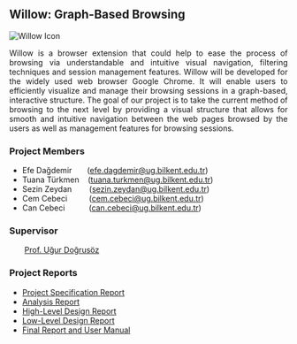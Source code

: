 ## Willow: Graph-Based Browsing

![Willow Icon](https://user-images.githubusercontent.com/56072318/116729181-8b0b8d00-a9ef-11eb-82d1-a2ca51216b5c.png)

<p align="justify" width="100%">
Willow is a browser extension that could help to ease the process of browsing via understandable and intuitive visual navigation, filtering techniques and session management features. Willow will be developed for the widely used web browser Google Chrome. It will enable users to efficiently visualize and manage their browsing sessions in a graph-based, interactive structure. The goal of our project is to take the current method of browsing to the next level by providing a visual structure that allows for smooth and intuitive navigation between the web pages browsed by the users as well as management features for browsing sessions.
</p>

### Project Members

- Efe Dağdemir  &nbsp;&nbsp;&nbsp;&nbsp;&nbsp;&nbsp;(efe.dagdemir@ug.bilkent.edu.tr)
- Tuana Türkmen &nbsp;&nbsp;&nbsp;(tuana.turkmen@ug.bilkent.edu.tr)
- Sezin Zeydan  &nbsp;&nbsp;&nbsp;&nbsp;&nbsp;&nbsp;&nbsp;(sezin.zeydan@ug.bilkent.edu.tr)
- Cem Cebeci    &nbsp;&nbsp;&nbsp;&nbsp;&nbsp;&nbsp;&nbsp;&nbsp;&nbsp;(cem.cebeci@ug.bilkent.edu.tr)
- Can Cebeci    &nbsp;&nbsp;&nbsp;&nbsp;&nbsp;&nbsp;&nbsp;&nbsp;&nbsp;&nbsp;(can.cebeci@ug.bilkent.edu.tr)

### Supervisor

&nbsp;&nbsp;&nbsp;&nbsp;&nbsp;&nbsp;&nbsp;[Prof. Uğur Doğrusöz](http://www.cs.bilkent.edu.tr/~ugur/)

### Project Reports

- [Project Specification Report](https://efedagdemir.github.io/willow/pdf/willow-project-specification-report.pdf)
- [Analysis Report](https://efedagdemir.github.io/willow/pdf/Willow.Analysis.Report.Fall2020.pdf)
- [High-Level Design Report](https://efedagdemir.github.io/willow/pdf/Willow-High-Level-Design-Report.pdf)
- [Low-Level Design Report](https://efedagdemir.github.io/willow/pdf/Willow-Low-Level-Design-Report.pdf)
- [Final Report and User Manual](https://efedagdemir.github.io/willow/pdf/Willow-Final-Report-and-User-Manual.pdf)

